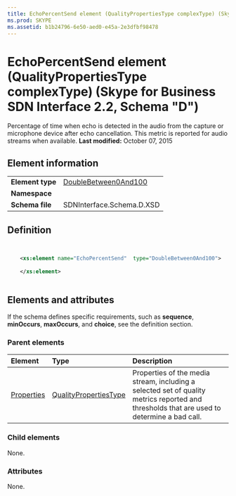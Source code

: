 ```yaml
---
title: EchoPercentSend element (QualityPropertiesType complexType) (Skype for Business SDN Interface 2.2, Schema "D")
ms.prod: SKYPE
ms.assetid: b1b24796-6e50-aed0-e45a-2e3dfbf98478
---
```



# EchoPercentSend element (QualityPropertiesType complexType) (Skype for Business SDN Interface 2.2, Schema "D")
Percentage of time when echo is detected in the audio from the capture or microphone device after echo cancellation. This metric is reported for audio streams when available. 
 **Last modified:** October 07, 2015
  
    
    


## Element information


|||
|:-----|:-----|
|**Element type**| [DoubleBetween0And100](doublebetween0and100-simpletype.md)|
|**Namespace**||
|**Schema file**|SDNInterface.Schema.D.XSD |
   

## Definition


```XML


    <xs:element name="EchoPercentSend"  type="DoubleBetween0And100">
    
    </xs:element>
  
```


## Elements and attributes

If the schema defines specific requirements, such as **sequence**, **minOccurs**, **maxOccurs**, and **choice**, see the definition section. 
  
    
    

### Parent elements



|**Element**|**Type**|**Description**|
|:-----|:-----|:-----|
| [Properties](properties-element-qualitytype-complextype.md)| [QualityPropertiesType](qualitypropertiestype-complextype.md)|Properties of the media stream, including a selected set of quality metrics reported and thresholds that are used to determine a bad call. |
   

### Child elements

None. 
  
    
    

### Attributes

None. 
  
    
    

